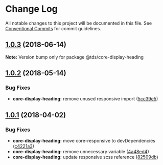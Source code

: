 # Change Log

All notable changes to this project will be documented in this file.
See [Conventional Commits](https://conventionalcommits.org) for commit guidelines.

<a name="1.0.3"></a>
## [1.0.3](https://github.com/telusdigital/tds/compare/@tds/core-display-heading@1.0.2...@tds/core-display-heading@1.0.3) (2018-06-14)




**Note:** Version bump only for package @tds/core-display-heading

<a name="1.0.2"></a>
## [1.0.2](https://github.com/telusdigital/tds/compare/@tds/core-display-heading@1.0.1...@tds/core-display-heading@1.0.2) (2018-05-14)


### Bug Fixes

* **core-display-heading:** remove unused responsive import ([5cc39e5](https://github.com/telusdigital/tds/commit/5cc39e5))




<a name="1.0.1"></a>
## [1.0.1](https://github.com/telusdigital/tds/compare/@tds/core-display-heading@1.0.0...@tds/core-display-heading@1.0.1) (2018-04-02)


### Bug Fixes

* **core-display-heading:** move core-responsive to devDependencies ([c4221a3](https://github.com/telusdigital/tds/commit/c4221a3))
* **core-display-heading:** remove unnecessary variable ([4a48ed4](https://github.com/telusdigital/tds/commit/4a48ed4))
* **core-display-heading:** update responsive scss reference ([82509db](https://github.com/telusdigital/tds/commit/82509db))
